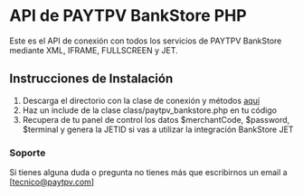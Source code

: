 API de PAYTPV BankStore PHP
=====================

Este es el API de conexión con todos los servicios de PAYTPV BankStore mediante XML, IFRAME, FULLSCREEN y JET.

## Instrucciones de Instalación

1. Descarga el directorio con la clase de conexión y métodos [aquí](https://github.com/PayTpv/PAYTPV-XML-Bankstore/tree/master/class)
2. Haz un include de la clase class/paytpv_bankstore.php en tu código
3. Recupera de tu panel de control los datos $merchantCode, $password, $terminal y genera la JETID si vas a utilizar la integración BankStore JET

### Soporte

Si tienes alguna duda o pregunta no tienes más que escribirnos un email a [tecnico@paytpv.com]
